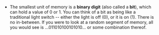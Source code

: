 - The smallest unit of memory is a **binary digit** (also called a **bit**), which can hold a value of 0 or 1. You can think of a bit as being like a traditional light switch -- either the light is off (0), or it is on (1). There is no in-between. If you were to look at a random segment of memory, all you would see is …011010100101010… or some combination thereof.